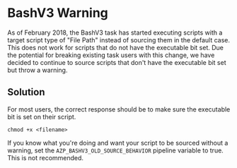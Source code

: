 # BashV3 Warning

As of February 2018, the BashV3 task has started executing scripts with a target script type of "File Path" instead of sourcing them in the default case.
This does not work for scripts that do not have the executable bit set.
Due the potential for breaking existing task users with this change, we have decided to continue to source scripts that don't have the executable bit set but throw a warning.

## Solution

For most users, the correct response should be to make sure the executable bit is set on their script.

```
chmod +x <filename>
```

If you know what you're doing and want your script to be sourced without a warning, set the ```AZP_BASHV3_OLD_SOURCE_BEHAVIOR``` pipeline variable to true. This is not recommended.